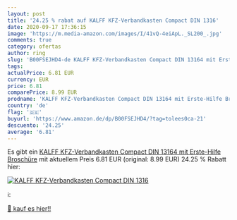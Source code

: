 ```yaml
---
layout: post
title: '24.25 % rabat auf KALFF KFZ-Verbandkasten Compact DIN 1316'
date: 2020-09-17 17:36:15
image: 'https://m.media-amazon.com/images/I/41vQ-4eiApL._SL200_.jpg'
comments: true
category: ofertas
author: ring
slug: 'B00FSEJHD4-de KALFF KFZ-Verbandkasten Compact DIN 13164 mit Erste-Hilfe...'
tags: 
actualPrice: 6.81 EUR
currency: EUR
price: 6.81
comparePrice: 8.99 EUR
prodname: 'KALFF KFZ-Verbandkasten Compact DIN 13164 mit Erste-Hilfe Broschüre'
country: 'de'
flag: '🇩🇪'
buyurl: 'https://www.amazon.de/dp/B00FSEJHD4/?tag=tolees0ca-21'
descuento: '24.25'
average: '6.81'
---
```


Es gibt ein [KALFF KFZ-Verbandkasten Compact DIN 13164 mit Erste-Hilfe Broschüre](https://www.amazon.de/dp/B00FSEJHD4/?tag=tolees0ca-21) mit aktuellem Preis 6.81 EUR (original: 8.99 EUR) 24.25 % Rabatt hier:

[![KALFF KFZ-Verbandkasten Compact DIN 1316](https://m.media-amazon.com/images/I/41vQ-4eiApL._SL200_.jpg)](https://www.amazon.de/dp/B00FSEJHD4/?tag=tolees0ca-21)

ℹ️:


[🛒 kauf es hier!!](https://www.amazon.de/dp/B00FSEJHD4/?tag=tolees0ca-21)
